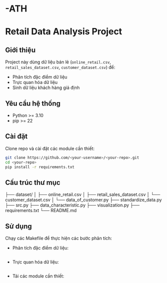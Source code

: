 # -ATH
# Retail Data Analysis Project

## Giới thiệu
Project này dùng dữ liệu bán lẻ (`online_retail.csv`, `retail_sales_dataset.csv`, `customer_dataset.csv`) để:
- Phân tích đặc điểm dữ liệu
- Trực quan hóa dữ liệu
- Sinh dữ liệu khách hàng giả định

## Yêu cầu hệ thống
- Python >= 3.10
- pip >= 22

## Cài đặt
Clone repo và cài đặt các module cần thiết:

```bash
git clone https://github.com/<your-username>/<your-repo>.git
cd <your-repo>
pip install -r requirements.txt
```
## Cấu trúc thư mục
├── dataset/
│   ├── online_retail.csv
│   ├── retail_sales_dataset.csv
│   └── customer_dataset.csv
│   └── data_of_customer.py
├── standardize_data.py
├── src.py
├── data_characteristic.py
├── visualization.py
├── requirements.txt
└── README.md
## Sử dụng
Chạy các Makefile để thực hiện các bước phân tích:
- Phân tích đặc điểm dữ liệu:
```bash make characteristic
```
- Trực quan hóa dữ liệu:
```bash make visualization
```
- Tải các module cần thiết:
```bash make install
```

